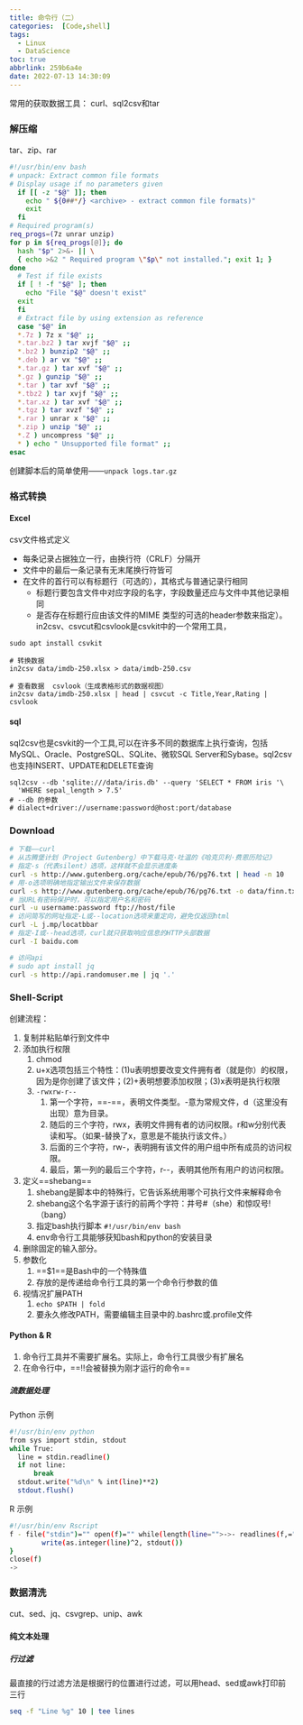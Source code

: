 ```yaml
---
title: 命令行（二）
categories:  [Code,shell]
tags:
  - Linux
  - DataScience
toc: true
abbrlink: 259b6a4e
date: 2022-07-13 14:30:09
---
```

<!--more-->
常用的获取数据工具： curl、sql2csv和tar

### 解压缩
tar、zip、rar


``` sh
#!/usr/bin/env bash
# unpack: Extract common file formats
# Display usage if no parameters given
  if [[ -z "$@" ]]; then
    echo " ${0##*/} <archive> - extract common file formats)"
    exit
  fi
# Required program(s)
req_progs=(7z unrar unzip)
for p in ${req_progs[@]}; do
  hash "$p" 2>&- || \
  { echo >&2 " Required program \"$p\" not installed."; exit 1; }
done
  # Test if file exists
  if [ ! -f "$@" ]; then
    echo "File "$@" doesn't exist"
  exit
  fi
  # Extract file by using extension as reference
  case "$@" in
  *.7z ) 7z x "$@" ;;
  *.tar.bz2 ) tar xvjf "$@" ;;
  *.bz2 ) bunzip2 "$@" ;;
  *.deb ) ar vx "$@" ;;
  *.tar.gz ) tar xvf "$@" ;;
  *.gz ) gunzip "$@" ;;
  *.tar ) tar xvf "$@" ;;
  *.tbz2 ) tar xvjf "$@" ;;
  *.tar.xz ) tar xvf "$@" ;;
  *.tgz ) tar xvzf "$@" ;;
  *.rar ) unrar x "$@" ;;
  *.zip ) unzip "$@" ;;
  *.Z ) uncompress "$@" ;;
  * ) echo " Unsupported file format" ;;
esac
```
创建脚本后的简单使用——`unpack logs.tar.gz`

### 格式转换

#### Excel
csv文件格式定义
- 每条记录占据独立一行，由换行符（CRLF）分隔开
- 文件中的最后一条记录有无末尾换行符皆可
- 在文件的首行可以有标题行（可选的），其格式与普通记录行相同
  - 标题行要包含文件中对应字段的名字，字段数量还应与文件中其他记录相同
  - 是否存在标题行应由该文件的MIME
类型的可选的header参数来指定）。
in2csv、csvcut和csvlook是csvkit中的一个常用工具，
``` shell
sudo apt install csvkit

# 转换数据
in2csv data/imdb-250.xlsx > data/imdb-250.csv

# 查看数据  csvlook（生成表格形式的数据视图）
in2csv data/imdb-250.xlsx | head | csvcut -c Title,Year,Rating | csvlook
```

#### sql
sql2csv也是csvkit的一个工具,可以在许多不同的数据库上执行查询，包括MySQL、Oracle、PostgreSQL、SQLite、微软SQL Server和Sybase。sql2csv也支持INSERT、UPDATE和DELETE查询

``` shell
sql2csv --db 'sqlite:///data/iris.db' --query 'SELECT * FROM iris '\
  'WHERE sepal_length > 7.5'
# --db 的参数
# dialect+driver://username:password@host:port/database
```



### Download
``` sh
# 下载——curl
# 从古腾堡计划（Project Gutenberg）中下载马克·吐温的《哈克贝利·费恩历险记》
# 指定-s（代表silent）选项，这样就不会显示进度条
curl -s http://www.gutenberg.org/cache/epub/76/pg76.txt | head -n 10
# 用-o选项明确地指定输出文件来保存数据
curl -s http://www.gutenberg.org/cache/epub/76/pg76.txt -o data/finn.txt
# 当URL有密码保护时，可以指定用户名和密码
curl -u username:password ftp://host/file
# 访问简写的网址指定-L或--location选项来重定向，避免仅返回html
curl -L j.mp/locatbbar
# 指定-I或--head选项，curl就只获取响应信息的HTTP头部数据
curl -I baidu.com

# 访问api
# sudo apt install jq
curl -s http://api.randomuser.me | jq '.'
```


### Shell-Script
创建流程：
1. 复制并粘贴单行到文件中
2. 添加执行权限
   1. chmod
   2. u+x选项包括三个特性：(1)u表明想要改变文件拥有者（就是你）的权限，因为是你创建了该文件；(2)+表明想要添加权限；(3)x表明是执行权限
   3. `-rwxrw-r--`
      1. 第一个字符，==-==，表明文件类型。-意为常规文件，d（这里没有出现）意为目录。
      2. 随后的三个字符，rwx，表明文件拥有者的访问权限。r和w分别代表读和写。（如果-替换了x，意思是不能执行该文件。）
      3. 后面的三个字符，rw-，表明拥有该文件的用户组中所有成员的访问权限。
      4. 最后，第一列的最后三个字符，r--，表明其他所有用户的访问权限。
3. 定义==shebang==
   1. shebang是脚本中的特殊行，它告诉系统用哪个可执行文件来解释命令
   2. shebang这个名字源于该行的前两个字符：井号#（she）和惊叹号!（bang）
   3. 指定bash执行脚本 `#!/usr/bin/env bash`
   4. env命令行工具能够获知bash和python的安装目录
4. 删除固定的输入部分。
5. 参数化
   1. ==$1==是Bash中的一个特殊值
   2. 存放的是传递给命令行工具的第一个命令行参数的值
6. 视情况扩展PATH
   1. `echo $PATH | fold`
   2. 要永久修改PATH，需要编辑主目录中的.bashrc或.profile文件

#### Python & R 
1. 命令行工具并不需要扩展名。实际上，命令行工具很少有扩展名
1. 在命令行中，==!!会被替换为刚才运行的命令==


##### 流数据处理
Python 示例
``` bash
#!/usr/bin/env python
from sys import stdin, stdout
while True:
  line = stdin.readline()
  if not line:
      break
  stdout.write("%d\n" % int(line)**2)
  stdout.flush()
```

R 示例
``` bash
#!/usr/bin/env Rscript
f - file("stdin")="" open(f)="" while(length(line="">->- readlines(f,="" n="1))"> 0) {
        write(as.integer(line)^2, stdout())
}
close(f)
->
```

###  数据清洗

cut、sed、jq、csvgrep、unip、awk

#### 纯文本处理

##### 行过滤
最直接的行过滤方法是根据行的位置进行过滤，可以用head、sed或awk打印前三行
``` sh
seq -f "Line %g" 10 | tee lines

```




































































